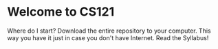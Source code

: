 # Welcome to CS121

Where do I start?
Download the entire repository to your computer. This way you have it just in case you don't have Internet.
Read the Syllabus!

